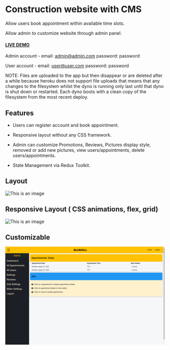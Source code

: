 # Construction website with CMS


Allow users book appointment within available time slots.

Allow admin to customize website through admin panel.

 
#### [LIVE DEMO]( https://construction-cms.herokuapp.com/)

 
Admin account - email: admin@admin.com password: password

User account - email: user@user.com password: password

NOTE: Files are uploaded to the app but then disappear or are deleted after a while because heroku does not support file uploads that means that any changes to the filesystem whilst the dyno is running only last until that dyno is shut down or restarted. Each dyno boots with a clean copy of the filesystem from the most recent deploy.

## Features

- Users can register account and book appointment.

- Responsive layout without any CSS framework.

- Admin can customize Promotions, Reviews, Pictures display style, removed or add new pictures, view users/appointments, delete users/appointments.

- State Management via Redux Toolkit.


## Layout

![This is an image](https://github.com/deepak-punia/Construction_CMS/blob/main/uploads/1.gif?raw=true)


## Responsive Layout ( CSS animations, flex, grid)

![This is an image](https://github.com/deepak-punia/Construction_CMS/blob/main/uploads/2.gif?raw=true)


## Customizable

![This is an image](https://github.com/deepak-punia/Construction_CMS/blob/main/uploads/3.gif?raw=true)


 
